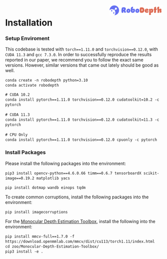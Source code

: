 <img src="../docs/figs/logo2.png" align="right" width="34%">

# Installation

### Setup Enviroment

This codebase is tested with `torch==1.11.0` and `torchvision==0.12.0`, with `CUDA 11.3` and `gcc 7.3.0`. In order to successfully reproduce the results reported in our paper, we recommend you to follow the exact same versions. However, similar versions that came out lately should be good as well.
```shell
conda create -n robodepth python=3.10
conda activate robodepth
```
```shell
# CUDA 10.2
conda install pytorch==1.11.0 torchvision==0.12.0 cudatoolkit=10.2 -c pytorch

# CUDA 11.3
conda install pytorch==1.11.0 torchvision==0.12.0 cudatoolkit=11.3 -c pytorch

# CPU Only
conda install pytorch==1.11.0 torchvision==0.12.0 cpuonly -c pytorch
```

### Install Packages

Please install the following packages into the environment:
```shell
pip3 install opencv-python==4.6.0.66 timm==0.6.7 tensorboardX scikit-image==0.19.2 matplotlib yacs
```
```shell
pip install dotmap wandb einops tqdm
```

To create common corruptions, install the following packages into the environment:
```shell
pip install imagecorruptions
```

For the [Monocular Depth Estimation Toolbox](https://github.com/zhyever/Monocular-Depth-Estimation-Toolbox), install the following into the environment:
```shell
pip install mmcv-full==1.7.0 -f https://download.openmmlab.com/mmcv/dist/cu113/torch1.11/index.html
cd zoo/Monocular-Depth-Estimation-Toolbox/
pip3 install -e .
```
